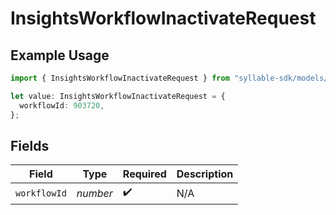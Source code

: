 # InsightsWorkflowInactivateRequest

## Example Usage

```typescript
import { InsightsWorkflowInactivateRequest } from "syllable-sdk/models/operations";

let value: InsightsWorkflowInactivateRequest = {
  workflowId: 903720,
};
```

## Fields

| Field              | Type               | Required           | Description        |
| ------------------ | ------------------ | ------------------ | ------------------ |
| `workflowId`       | *number*           | :heavy_check_mark: | N/A                |